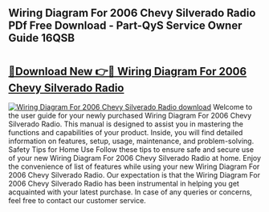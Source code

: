 ## Wiring Diagram For 2006 Chevy Silverado Radio PDf Free Download - Part-QyS Service Owner Guide 16QSB

# <h2><a href="http://dfk2xl6.blite.top/?on=Wiring+Diagram+For+2006+Chevy+Silverado+Radio">🔗Download New 👉🔴 Wiring Diagram For 2006 Chevy Silverado Radio</a></h2>

[![Wiring Diagram For 2006 Chevy Silverado Radio download](https://i.imgur.com/lujVjoI.png)](http://dfk2xl6.blite.top/?on=Wiring+Diagram+For+2006+Chevy+Silverado+Radio)
Welcome to the user guide for your newly purchased Wiring Diagram For 2006 Chevy Silverado Radio. This manual is designed to assist you in mastering the functions and capabilities of your product. Inside, you will find detailed information on features, setup, usage, maintenance, and problem-solving. Safety Tips for Home Use Follow these tips to ensure safe and secure use of your new Wiring Diagram For 2006 Chevy Silverado Radio at home. Enjoy the convenience of list of features while using your new Wiring Diagram For 2006 Chevy Silverado Radio. Our expectation is that the Wiring Diagram For 2006 Chevy Silverado Radio has been instrumental in helping you get acquainted with your latest purchase. In case of any queries or concerns, feel free to contact our customer service.
